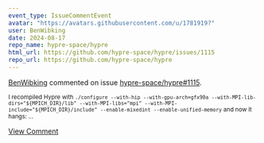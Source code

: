 ```yaml
---
event_type: IssueCommentEvent
avatar: "https://avatars.githubusercontent.com/u/1781919?"
user: BenWibking
date: 2024-08-17
repo_name: hypre-space/hypre
html_url: https://github.com/hypre-space/hypre/issues/1115
repo_url: https://github.com/hypre-space/hypre
---
```


<a href='https://github.com/BenWibking' target='_blank'>BenWibking</a> commented on issue <a href='https://github.com/hypre-space/hypre/issues/1115' target='_blank'>hypre-space/hypre#1115</a>.

<small>I recompiled Hypre with `./configure --with-hip --with-gpu-arch=gfx90a --with-MPI-lib-dirs="${MPICH_DIR}/lib" --with-MPI-libs="mpi" --with-MPI-include="${MPICH_DIR}/include" --enable-mixedint --enable-unified-memory` and now it hangs:...</small>

<a href='https://github.com/hypre-space/hypre/issues/1115' target='_blank'>View Comment</a>